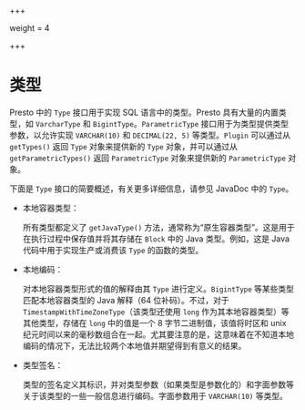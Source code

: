 +++

weight = 4

+++

# 类型

Presto 中的 ``Type`` 接口用于实现 SQL 语言中的类型。Presto 具有大量的内置类型，如 ``VarcharType`` 和 ``BigintType``。``ParametricType`` 接口用于为类型提供类型参数，以允许实现 ``VARCHAR(10)`` 和 ``DECIMAL(22, 5)`` 等类型。``Plugin`` 可以通过从 ``getTypes()`` 返回 ``Type`` 对象来提供新的 ``Type`` 对象，并可以通过从 ``getParametricTypes()`` 返回 ``ParametricType`` 对象来提供新的 ``ParametricType`` 对象。

下面是 ``Type`` 接口的简要概述，有关更多详细信息，请参见 JavaDoc 中的 ``Type``。


* 本地容器类型：

  所有类型都定义了 ``getJavaType()`` 方法，通常称为“原生容器类型”。这是用于在执行过程中保存值并将其存储在 ``Block`` 中的 Java 类型。例如，这是 Java 代码中用于实现生产或消费该 ``Type`` 的函数的类型。
  
* 本地编码：

  对本地容器类型形式的值的解释由其 ``Type`` 进行定义。``BigintType`` 等某些类型匹配本地容器类型的 Java 解释（64 位补码）。不过，对于 ``TimestampWithTimeZoneType``（该类型还使用 ``long`` 作为其本地容器类型）等其他类型，存储在 ``long`` 中的值是一个 8 字节二进制值，该值将时区和 unix 纪元时间以来的毫秒数组合在一起。尤其要注意的是，这意味着在不知道本地编码的情况下，无法比较两个本地值并期望得到有意义的结果。
  
  
  
* 类型签名：

  类型的签名定义其标识，并对类型参数（如果类型是参数化的）和字面参数等关于该类型的一些一般信息进行编码。字面参数用于 ``VARCHAR(10)`` 等类型。
  
